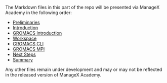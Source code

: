 The Markdown files in this part of the repo will be presented via ManageX Academy in the following order:

- [Preliminaries](/hpc/capability/prelims.md)
- [Introduction](/hpc/capability/intro.md)
- [GROMACS Introduction](/hpc/capability/gromacs.md)
- [Workspace](/hpc/capability/workspace.md)
- [GROMACS CLI](/hpc/capability/gromacs_cli.md)
- [GROMACS MPI](/hpc/capability/gromacs_capability.md)
- [Next Steps](/hpc/capability/nextsteps.md)
- [Summary](/hpc/capability/summary.md)

<!--- TODO 
. next 
. summary
--->

Any other files remain under development and may or may not be reflected in the released version of ManageX Academy.